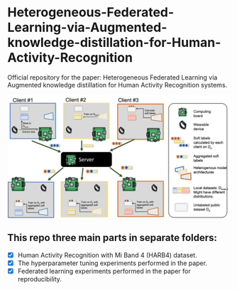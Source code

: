 # Heterogeneous-Federated-Learning-via-Augmented-knowledge-distillation-for-Human-Activity-Recognition


Official repository for the paper: Heterogeneous Federated Learning via Augmented knowledge distillation for Human Activity Recognition systems. 

<p align="center"> 
<img src="https://github.com/gadm21/Heterogeneous-Federated-Learning-via-Augmented-knowledge-distillation-for-Human-Activity-Recognition/blob/main/assets/FL_overview.png">
</p>

## This repo three main parts in separate folders: 
- [x] Human Activity Recognition with Mi Band 4 (HARB4) dataset.
- [x] The hyperparameter tuning experiments performed in the paper. 
- [x] Federated learning experiments performed in the paper for reproducibility.
